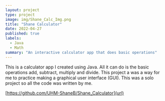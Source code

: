 ```yaml
---
layout: project
type: project
image: img/Shane_Calc_Img.png
title: "Shane Calculator"
date: 2022-04-27
published: true
labels:
  - Java
  - Math
summary: "An interactive calculator app that does basic operations"
---
```


This is a calculator app I created using Java. All it can do is the basic operations add, subtract, multiply and divide. This project a was a way for me to practice making a graphical user interface (GUI). This was a solo project so all the code was written by me.

[https://github.com/UHM-ShaneB/Shane_Calculator](url)
